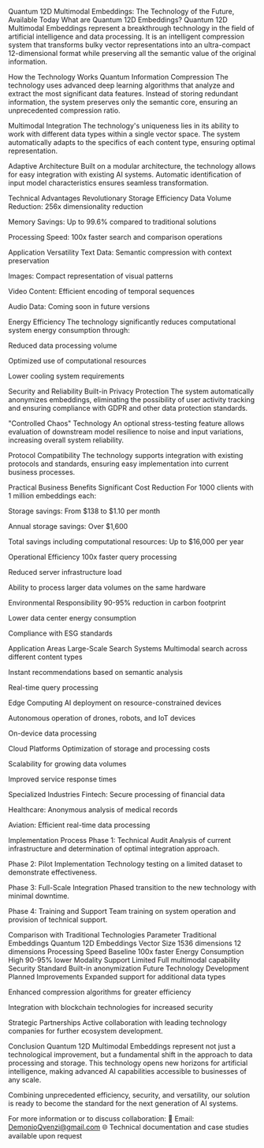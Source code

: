 Quantum 12D Multimodal Embeddings: The Technology of the Future, Available Today
What are Quantum 12D Embeddings?
Quantum 12D Multimodal Embeddings represent a breakthrough technology in the field of artificial intelligence and data processing. It is an intelligent compression system that transforms bulky vector representations into an ultra-compact 12-dimensional format while preserving all the semantic value of the original information.

How the Technology Works
Quantum Information Compression
The technology uses advanced deep learning algorithms that analyze and extract the most significant data features. Instead of storing redundant information, the system preserves only the semantic core, ensuring an unprecedented compression ratio.

Multimodal Integration
The technology's uniqueness lies in its ability to work with different data types within a single vector space. The system automatically adapts to the specifics of each content type, ensuring optimal representation.

Adaptive Architecture
Built on a modular architecture, the technology allows for easy integration with existing AI systems. Automatic identification of input model characteristics ensures seamless transformation.

Technical Advantages
Revolutionary Storage Efficiency
Data Volume Reduction: 256x dimensionality reduction

Memory Savings: Up to 99.6% compared to traditional solutions

Processing Speed: 100x faster search and comparison operations

Application Versatility
Text Data: Semantic compression with context preservation

Images: Compact representation of visual patterns

Video Content: Efficient encoding of temporal sequences

Audio Data: Coming soon in future versions

Energy Efficiency
The technology significantly reduces computational system energy consumption through:

Reduced data processing volume

Optimized use of computational resources

Lower cooling system requirements

Security and Reliability
Built-in Privacy Protection
The system automatically anonymizes embeddings, eliminating the possibility of user activity tracking and ensuring compliance with GDPR and other data protection standards.

"Controlled Chaos" Technology
An optional stress-testing feature allows evaluation of downstream model resilience to noise and input variations, increasing overall system reliability.

Protocol Compatibility
The technology supports integration with existing protocols and standards, ensuring easy implementation into current business processes.

Practical Business Benefits
Significant Cost Reduction
For 1000 clients with 1 million embeddings each:

Storage savings: From $138 to $1.10 per month

Annual storage savings: Over $1,600

Total savings including computational resources: Up to $16,000 per year

Operational Efficiency
100x faster query processing

Reduced server infrastructure load

Ability to process larger data volumes on the same hardware

Environmental Responsibility
90-95% reduction in carbon footprint

Lower data center energy consumption

Compliance with ESG standards

Application Areas
Large-Scale Search Systems
Multimodal search across different content types

Instant recommendations based on semantic analysis

Real-time query processing

Edge Computing
AI deployment on resource-constrained devices

Autonomous operation of drones, robots, and IoT devices

On-device data processing

Cloud Platforms
Optimization of storage and processing costs

Scalability for growing data volumes

Improved service response times

Specialized Industries
Fintech: Secure processing of financial data

Healthcare: Anonymous analysis of medical records

Aviation: Efficient real-time data processing

Implementation Process
Phase 1: Technical Audit
Analysis of current infrastructure and determination of optimal integration approach.

Phase 2: Pilot Implementation
Technology testing on a limited dataset to demonstrate effectiveness.

Phase 3: Full-Scale Integration
Phased transition to the new technology with minimal downtime.

Phase 4: Training and Support
Team training on system operation and provision of technical support.

Comparison with Traditional Technologies
Parameter	Traditional Embeddings	Quantum 12D Embeddings
Vector Size	1536 dimensions	12 dimensions
Processing Speed	Baseline	100x faster
Energy Consumption	High	90-95% lower
Modality Support	Limited	Full multimodal capability
Security	Standard	Built-in anonymization
Future Technology Development
Planned Improvements
Expanded support for additional data types

Enhanced compression algorithms for greater efficiency

Integration with blockchain technologies for increased security

Strategic Partnerships
Active collaboration with leading technology companies for further ecosystem development.

Conclusion
Quantum 12D Multimodal Embeddings represent not just a technological improvement, but a fundamental shift in the approach to data processing and storage. This technology opens new horizons for artificial intelligence, making advanced AI capabilities accessible to businesses of any scale.

Combining unprecedented efficiency, security, and versatility, our solution is ready to become the standard for the next generation of AI systems.

For more information or to discuss collaboration:
📧 Email: DemonioQvenzi@gmail.com
🌐 Technical documentation and case studies available upon request


